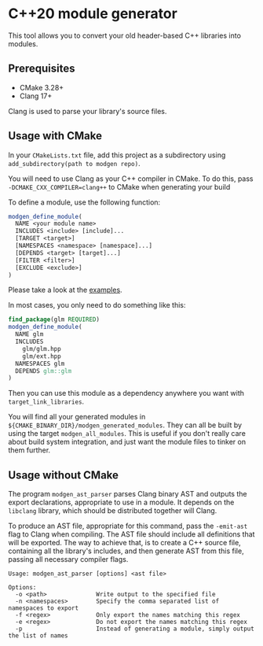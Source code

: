 # C++20 module generator

This tool allows you to convert your old header-based C++ libraries into modules.

## Prerequisites

 - CMake 3.28+
 - Clang 17+

Clang is used to parse your library's source files.

## Usage with CMake

In your `CMakeLists.txt` file, add this project as a subdirectory
using `add_subdirectory(path to modgen repo)`.

You will need to use Clang as your C++ compiler in CMake.
To do this, pass `-DCMAKE_CXX_COMPILER=clang++` to CMake when generating your build

To define a module, use the following function:

```cmake
modgen_define_module(
  NAME <your module name>
  INCLUDES <include> [include]...
  [TARGET <target>]
  [NAMESPACES <namespace> [namespace]...]
  [DEPENDS <target> [target]...]
  [FILTER <filter>]
  [EXCLUDE <exclude>]
)
```

Please take a look at the [examples](https://github.com/tsarn/modgen/blob/main/demo/CMakeLists.txt).

In most cases, you only need to do something like this:

```cmake
find_package(glm REQUIRED)
modgen_define_module(
  NAME glm
  INCLUDES
    glm/glm.hpp
    glm/ext.hpp
  NAMESPACES glm
  DEPENDS glm::glm
)
```

Then you can use this module as a dependency anywhere you want with `target_link_libraries`.

You will find all your generated modules in `${CMAKE_BINARY_DIR}/modgen_generated_modules`.
They can all be built by using the target `modgen_all_modules`.
This is useful if you don't really care about build system integration, and just want the module
files to tinker on them further.

## Usage without CMake

The program `modgen_ast_parser` parses Clang binary AST and outputs the export declarations,
appropriate to use in a module. It depends on the `libclang` library, which should be
distributed together will Clang.

To produce an AST file, appropriate for this command, pass the `-emit-ast` flag to Clang
when compiling. The AST file should include all definitions that will be exported.
The way to achieve that, is to create a C++ source file, containing all the library's
includes, and then generate AST from this file, passing all necessary compiler flags.

```
Usage: modgen_ast_parser [options] <ast file>

Options:
  -o <path>              Write output to the specified file
  -n <namespaces>        Specify the comma separated list of namespaces to export
  -f <regex>             Only export the names matching this regex
  -e <regex>             Do not export the names matching this regex
  -p                     Instead of generating a module, simply output the list of names
```